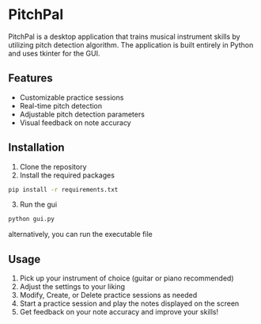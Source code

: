# PitchPal

PitchPal is a desktop application that trains musical instrument skills by utilizing pitch detection algorithm. The application is built entirely in Python and uses tkinter for the GUI.

## Features

- Customizable practice sessions
- Real-time pitch detection
- Adjustable pitch detection parameters
- Visual feedback on note accuracy

## Installation

1. Clone the repository
2. Install the required packages

```bash
pip install -r requirements.txt
```

3. Run the gui

```bash
python gui.py
```

alternatively, you can run the executable file

## Usage

1. Pick up your instrument of choice (guitar or piano recommended)
2. Adjust the settings to your liking
3. Modify, Create, or Delete practice sessions as needed
4. Start a practice session and play the notes displayed on the screen
5. Get feedback on your note accuracy and improve your skills!
